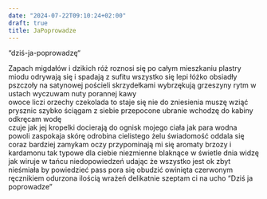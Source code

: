 ```yaml
---
date: "2024-07-22T09:10:24+02:00"
draft: true
title: JaPoprowadze
---
```


“dziś-ja-poprowadzę“

Zapach migdałów i dzikich róż roznosi się po całym mieszkaniu plastry
miodu odrywają się i spadają z sufitu wszystko się lepi łóżko obsiadły
pszczoły na satynowej pościeli skrzydełkami wybrzękują grzeszyny rytm w
ustach wyczuwam nuty porannej kawy  
owoce liczi orzechy czekolada to staje się nie do zniesienia muszę wziąć
prysznic szybko ściągam z siebie przepocone ubranie wchodzę do kabiny
odkręcam wodę  
czuje jak jej kropelki docierają do ognisk mojego ciała jak para wodna
powoli zaspokaja skórę odrobina cielistego żelu świadomość oddala się
coraz bardziej zamykam oczy przypominają mi się aromaty brzozy i
kardamonu tak typowe dla ciebie niezmienne blaknące w świetle dnia widzę
jak wiruje w tańcu niedopowiedzeń udając że wszystko jest ok zbyt
nieśmiała by powiedzieć pass pora się obudzić owinięta czerwonym
ręcznikiem odurzona ilością wrażeń delikatnie szeptam ci na ucho “Dziś
ja poprowadze”
